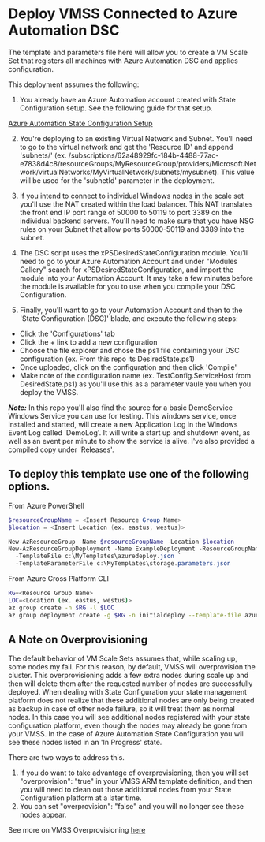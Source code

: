 # Deploy VMSS Connected to Azure Automation DSC 
The template and parameters file here will allow you to create a VM Scale Set that registers all machines with Azure Automation DSC and applies configuration. 

This deployment assumes the following:
1. You already have an Azure Automation account created with State Configuration setup. See the following guide for that setup.

[Azure Automation State Configuration Setup](https://docs.microsoft.com/en-us/azure/automation/automation-dsc-getting-started)

2. You're deploying to an existing Virtual Network and Subnet. You'll need to go to the virtual network and get the 'Resource ID' and append 'subnets/<subnetName>' (ex. /subscriptions/62a48929fc-184b-4488-77ac-e7838d4c8/resourceGroups/MyResourceGroup/providers/Microsoft.Network/virtualNetworks/MyVirtualNetwork/subnets/mysubnet). This value will be used for the 'subnetId' parameter in the deployment.

3. If you intend to connect to individual Windows nodes in the scale set you'll use the NAT created within the load balancer. This NAT translates the front end IP port range of 50000 to 50119 to port 3389 on the individual backend servers. You'll need to make sure that you have NSG rules on your Subnet that allow ports 50000-50119 and 3389 into the subnet. 

4. The DSC script uses the xPSDesiredStateConfiguration module. You'll need to go to your Azure Automation Account and under "Modules Gallery" search for xPSDesiredStateConfiguration, and import the module into your Automation Account. It may take a few minutes before the module is available for you to use when you compile your DSC Configuration.

5. Finally, you'll want to go to your Automation Account and then to the 'State Configuration (DSC)' blade, and execute the following steps:
  - Click the 'Configurations' tab
  - Click the + link to add a new configuration
  - Choose the file explorer and chose the ps1 file containing your DSC configuration (ex. From this repo its DesiredState.ps1)
  - Once uploaded, click on the configuration and then click 'Compile'
  - Make note of the configuration name (ex. TestConfig.ServiceHost from DesiredState.ps1) as you'll use this as a parameter vaule you when you deploy the VMSS.


***Note:*** In this repo you'll also find the source for a basic DemoService Windows Service you can use for testing. This windows service, once installed and started, will create a new Application Log in the Windows Event Log called 'DemoLog'. It will write a start up and shutdown event, as well as an event per minute to show the service is alive. I've also provided a compiled copy under 'Releases'.

## To deploy this template use one of the following options.

From Azure PowerShell
```powershell
$resourceGroupName = <Insert Resource Group Name>
$location = <Insert Location (ex. eastus, westus)>

New-AzResourceGroup -Name $resourceGroupName -Location $location
New-AzResourceGroupDeployment -Name ExampleDeployment -ResourceGroupName $resourceGroupName `
  -TemplateFile c:\MyTemplates\azuredeploy.json `
  -TemplateParameterFile c:\MyTemplates\storage.parameters.json
```

From Azure Cross Platform CLI
```bash
RG=<Resource Group Name>
LOC=<Location (ex. eastus, westus)>
az group create -n $RG -l $LOC
az group deployment create -g $RG -n initialdeploy --template-file azuredeploy.json --parameters @azuredeploy.parameters.json
```

## A Note on Overprovisioning
The default behavior of VM Scale Sets assumes that, while scaling up, some nodes my fail. For this reason, by default, VMSS will overprovision the cluster. This overprovisioning adds a few extra nodes during scale up and then will delete them after the requested number of nodes are successfully deployed. When dealing with State Configuration your state management platform does not realize that these additional nodes are only being created as backup in case of other node failure, so it will treat them as normal nodes. In this case you will see additional nodes registered with your state configuration platform, even though the nodes may already be gone from your VMSS. In the case of Azure Automation State Configuration you will see these nodes listed in an 'In Progress' state.

There are two ways to address this. 
1. If you do want to take advantage of overprovisioning, then you will set "overprovision": "true" in your VMSS ARM template definition, and then you will need to clean out those additional nodes from your State Configuration platform at a later time.
2. You can set "overprovision": "false" and you will no longer see these nodes appear.

See more on VMSS Overprovisioning [here](https://docs.microsoft.com/en-us/azure/virtual-machine-scale-sets/virtual-machine-scale-sets-design-overview#overprovisioning)